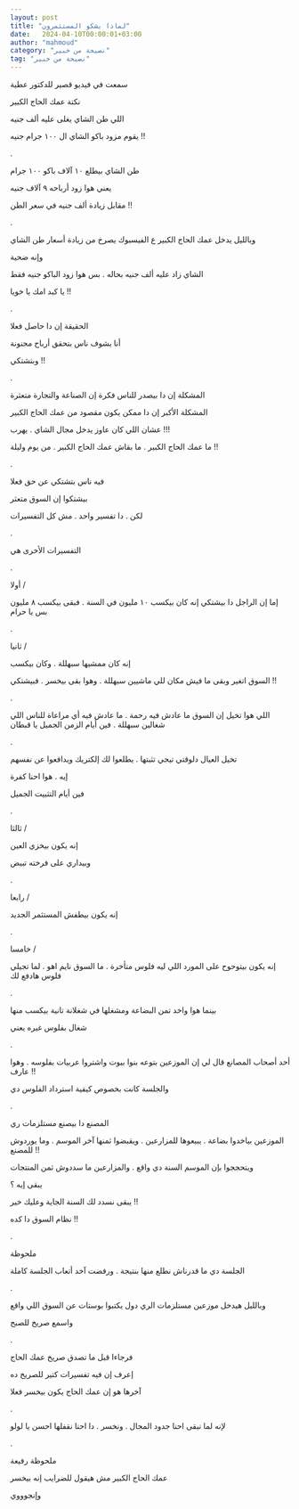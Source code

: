 ```yaml
---
layout: post
title: "لماذا يشكو المستثمرون"
date:   2024-04-10T00:00:01+03:00
author: "mahmoud"
category: "نصيحة من خبير"
tag: "نصيحة من خبير"
---
```



سمعت في فيديو قصير للدكتور عطية

نكتة عمك الحاج الكبير

اللي طن الشاي يغلى عليه ألف جنيه

يقوم مزود باكو الشاي ال ١٠٠ جرام جنيه !!

.

طن الشاي بيطلع ١٠ آلاف باكو ١٠٠ جرام

يعني هوا زود أرباحه ٩ آلاف جنيه

مقابل زيادة ألف جنيه في سعر الطن !!

.

وبالليل يدخل عمك الحاج الكبير ع الفيسبوك يصرخ من زيادة
أسعار طن الشاي

وإنه ضحية

الشاي زاد عليه ألف جنيه بحاله . بس هوا زود الباكو جنيه
فقط

يا كبد امك يا خويا !!

.

الحقيقة إن دا حاصل فعلا

أنا بشوف ناس بتحقق أرباح مجنونة

وبتشتكي !!

.

المشكلة إن دا بيصدر للناس فكرة إن الصناعة والتجارة
متعثرة

المشكلة الأكبر إن دا ممكن يكون مقصود من عمك الحاج
الكبير

عشان اللي كان عاوز يدخل مجال الشاي . يهرب !!!

ما عمك الحاج الكبير . ما بقاش عمك الحاج الكبير . من يوم
وليلة !!

.

فيه ناس بتشتكي عن حق فعلا

بيشتكوا إن السوق متعثر

لكن . دا تفسير واحد . مش كل التفسيرات

.

التفسيرات الأخرى هي

.

أولا /

إما إن الراجل دا بيشتكي إنه كان بيكسب ١٠ مليون في السنة
. فبقى بيكسب ٨ مليون بس يا حرام

.

ثانيا /

إنه كان ممشيها سبهللة . وكان بيكسب

السوق اتغير وبقى ما فيش مكان للي ماشيين سبهللة . وهوا
بقى بيخسر . فبيشتكي !!

.

اللي هوا تخيل إن السوق ما عادش فيه رحمة . ما عادش فيه أي
مراعاة للناس اللي شغالين سبهللة . فين أيام الزمن الجميل يا قبطان

.

تخيل العيال دلوقتي تيجي تثبتها . يطلعوا لك إلكتريك
ويدافعوا عن نفسهم

إيه . هوا احنا كفرة

فين أيام التثبيت الجميل

.

ثالثا /

إنه يكون بيخزي العين

وبيداري على فرخته تبيض

.

رابعا /

إنه يكون بيطفش المستثمر الجديد

.

خامسا /

إنه يكون بيتوحوح على المورد اللي ليه فلوس متأخرة . ما
السوق نايم اهو . لما تجيلي فلوس هادفع لك

.

بينما هوا واخد تمن البضاعة ومشغلها في شغلانة تانية بيكسب
منها

شغال بفلوس غيره يعني

.

أحد أصحاب المصانع قال لي إن الموزعين بتوعه بنوا بيوت
واشتروا عربيات بفلوسه . وهوا عارف !!

والجلسة كانت بخصوص كيفية استرداد الفلوس دي

.

المصنع دا بيصنع مستلزمات ري

الموزعين بياخدوا بضاعة . يبيعوها للمزارعين . ويقبضوا
ثمنها آخر الموسم . وما يوردوش للمصنع !!

ويتحججوا بإن الموسم السنة دي واقع . والمزارعين ما سددوش
ثمن المنتجات

يبقى إيه ؟

يبقى نسدد لك السنة الجاية وعليك خير !!

نظام السوق دا كده !!

.

ملحوظة

الجلسة دي ما قدرناش نطلع منها بنتيجة . ورفضت آخد أتعاب
الجلسة كاملة

.

وبالليل هيدخل موزعين مستلزمات الري دول يكتبوا بوستات عن
السوق اللي واقع

واسمع صريخ للصبح

.

فرجاءا قبل ما تصدق صريخ عمك الحاج

إعرف إن فيه تفسيرات كتير للصريخ ده

آخرها هو إن عمك الحاج يكون بيخسر فعلا

.

لإنه لما نبقى احنا جدود المجال . ونخسر . دا احنا نقفلها
احسن يا لولو

.

ملحوظة رفيعة

عمك الحاج الكبير مش هيقول للضرايب إنه بيخسر

وإنجوووي
